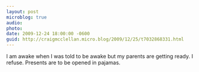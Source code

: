 ```yaml
---
layout: post
microblog: true
audio: 
photo: 
date: 2009-12-24 18:00:00 -0600
guid: http://craigmcclellan.micro.blog/2009/12/25/t7032868331.html
---
```

I am awake when I was told to be awake but my parents are getting ready. I refuse. Presents are to be opened in pajamas.
